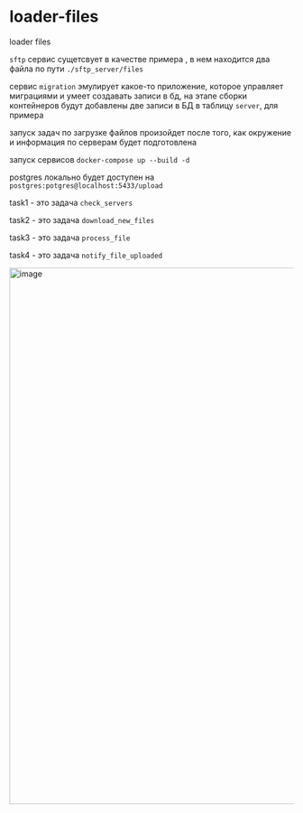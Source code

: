 # loader-files
loader files

`sftp` сервис сущетсвует в качестве примера , в нем находится два файла по пути `./sftp_server/files`

сервис `migration` эмулирует какое-то приложение, которое управляет миграциями и умеет создавать записи в бд, на этапе сборки контейнеров будут добавлены две записи в БД в таблицу `server`, для примера

запуск задач по загрузке файлов произойдет после того, как окружение и информация по серверам будет подготовлена

запуск сервисов `docker-compose up --build -d`

postgres локально будет доступен на `postgres:potgres@localhost:5433/upload`



task1 - это задача `check_servers`

task2 - это задача `download_new_files`

task3 - это задача `process_file`

task4 - это задача `notify_file_uploaded`

<img width="1412" height="950" alt="image" src="https://github.com/user-attachments/assets/8864bfa8-baf7-48df-9f12-7b5e5faa379d" />

